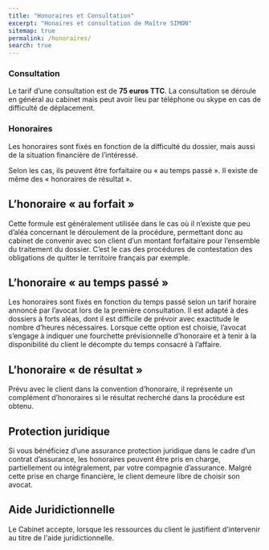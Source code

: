 ```yaml
---
title: "Honoraires et Consultation"
excerpt: "Honaires et consultation de Maître SIMON"
sitemap: true
permalink: /honoraires/
search: true
---
```


### Consultation
Le tarif d’une consultation est de **75 euros TTC**. 
La consultation se déroule en général au cabinet mais peut avoir lieu par téléphone ou skype en cas de difficulté de déplacement.

### Honoraires
Les honoraires sont fixés en fonction de la difficulté du dossier, mais aussi de la situation financière de l’intéressé.

Selon les cas, ils peuvent être forfaitaire ou « au temps passé ». Il existe de même des « honoraires de résultat ». 

## L’honoraire « au forfait »

Cette formule est généralement utilisée dans le cas où il n’existe que peu d’aléa concernant le déroulement de la procédure, permettant donc au cabinet de convenir avec son client d’un montant forfaitaire pour l’ensemble du traitement du dossier. C’est le cas des procédures de contestation des obligations de quitter le territoire français par exemple. 

## L’honoraire « au temps passé »

Les honoraires sont fixés en fonction du temps passé selon un tarif horaire annoncé par l’avocat lors de la première consultation. 
Il est adapté à des dossiers à forts aléas, dont il est difficile de prévoir avec exactitude le nombre d’heures nécessaires.
Lorsque cette option est choisie, l’avocat s’engage à indiquer une fourchette prévisionnelle d’honoraire et à tenir à la disponibilité du client le décompte du temps consacré à l’affaire. 

## L’honoraire « de résultat »

Prévu avec le client dans la convention d’honoraire, il représente un complément d’honoraires si le résultat recherché dans la procédure est obtenu. 

## Protection juridique

Si vous bénéficiez d’une assurance protection juridique dans le cadre d’un contrat d’assurance, les honoraires peuvent être pris en charge, partiellement ou intégralement, par votre compagnie d’assurance. Malgré cette prise en charge financière, le client demeure libre de choisir son avocat.

## Aide Juridictionnelle

Le Cabinet accepte, lorsque les ressources du client le justifient d'intervenir au titre de l'aide juridictionnelle.
